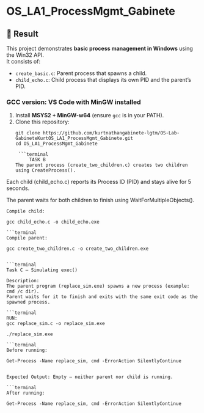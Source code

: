 # OS_LA1_ProcessMgmt_Gabinete

## 📌 Result
This project demonstrates **basic process management in Windows** using the Win32 API.  
It consists of:
- `create_basic.c`: Parent process that spawns a child.
- `child_echo.c`: Child process that displays its own PID and the parent’s PID.




### GCC version: VS Code with MinGW installed
1. Install **MSYS2 + MinGW-w64** (ensure `gcc` is in your PATH).
2. Clone this repository:
   ```terminal
   git clone https://github.com/kurtnathangabinete-lgtm/OS-Lab-GabineteKurtOS_LA1_ProcessMgmt_Gabinete.git
   cd OS_LA1_ProcessMgmt_Gabinete

    ```terminal
        TASK B
   The parent process (create_two_children.c) creates two children using CreateProcess().

Each child (child_echo.c) reports its Process ID (PID) and stays alive for 5 seconds.

The parent waits for both children to finish using WaitForMultipleObjects().
```terminal
Compile child:

gcc child_echo.c -o child_echo.exe

```terminal
Compile parent:

gcc create_two_children.c -o create_two_children.exe


```terminal
Task C – Simulating exec()

Description:
The parent program (replace_sim.exe) spawns a new process (example: cmd /c dir).
Parent waits for it to finish and exits with the same exit code as the spawned process.

```terminal
RUN:
gcc replace_sim.c -o replace_sim.exe

./replace_sim.exe

```terminal
Before running:

Get-Process -Name replace_sim, cmd -ErrorAction SilentlyContinue


Expected Output: Empty — neither parent nor child is running.

```terminal
After running:

Get-Process -Name replace_sim, cmd -ErrorAction SilentlyContinue